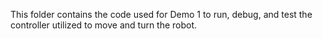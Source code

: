 This folder contains the code used for Demo 1 to run, debug, and test the controller utilized to move and turn the robot.
